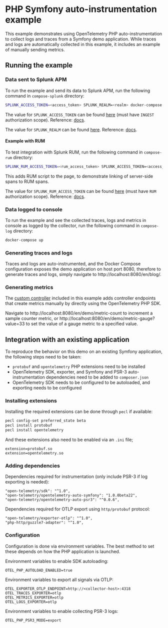 # PHP Symfony auto-instrumentation example

This example demonstrates using OpenTelemetry PHP auto-instrumentation to collect logs and traces from a Symfony demo application. While traces and logs are automatically collected in this example, it includes an example of manually sending metrics.

## Running the example

### Data sent to Splunk APM

To run the example and send its data to Splunk APM, run the following command in `compose-splunk` directory:

```sh
SPLUNK_ACCESS_TOKEN=<access_token> SPLUNK_REALM=<realm> docker-compose up
```

The value for `SPLUNK_ACCESS_TOKEN` can be found
[here](https://app.signalfx.com/o11y/#/organization/current?selectedKeyValue=sf_section:accesstokens) (must have `INGEST` authorization scope).
Reference: [docs](https://docs.splunk.com/Observability/admin/authentication-tokens/api-access-tokens.html#admin-api-access-tokens).

The value for `SPLUNK_REALM` can be found
[here](https://app.signalfx.com/o11y/#/myprofile).
Reference: [docs](https://docs.splunk.com/Observability/admin/allow-services.html).

#### Example with RUM

To test integration with Splunk RUM, run the following command in `compose-rum` directory:

```sh
SPLUNK_RUM_ACCESS_TOKEN=<rum_access_token> SPLUNK_ACCESS_TOKEN=<access_token> SPLUNK_REALM=<realm> docker-compose up
```

This adds RUM script to the page, to demonstrate linking of server-side spans to RUM spans.

The value for `SPLUNK_RUM_ACCESS_TOKEN` can be found
[here](https://app.signalfx.com/o11y/#/organization/current?selectedKeyValue=sf_section:accesstokens) (must have `RUM` authorization scope).
Reference: [docs](https://docs.splunk.com/Observability/admin/authentication-tokens/api-access-tokens.html#admin-api-access-tokens).

### Data logged to console

To run the example and see the collected traces, logs and metrics in console as logged by the collector, run the following command in `compose-log` directory:

```sh
docker-compose up
```

### Generating traces and logs

Traces and logs are auto-instrumented, and the Docker Compose configuration exposes the demo application on host port 8080, therefore to generate traces and logs, simply navigate to http://localhost:8080/en/blog/.

### Generating metrics

The [custom controller](./image-php/files/DemoController.php) included in this example adds controller endpoints that create metrics manually by directly using the OpenTelemetry PHP SDK.

Navigate to http://localhost:8080/en/demo/metric-count to increment a sample counter metric, or http://localhost:8080/en/demo/metric-gauge?value=33 to set the value of a gauge metric to a specified value.

## Integration with an existing application

To reproduce the behavior on this demo on an existing Symfony application, the following steps need to be taken:
- `protobuf` and `opentelemetry` PHP extensions need to be installed
- OpenTelemetry SDK, exporter, and Symfony and PSR-3 auto-instrumentation dependencies need to be added to `composer.json`
- OpenTelemetry SDK needs to be configured to be autoloaded, and exporting needs to be configured

### Installing extensions

Installing the required extensions can be done through `pecl` if available:
```sh
pecl config-set preferred_state beta
pecl install protobuf
pecl install opentelemetry
```

And these extensions also need to be enabled via an `.ini` file;
```
extension=protobuf.so
extension=opentelemetry.so
```

### Adding dependencies

Dependencies required for instrumentation (only include PSR-3 if log exporting is needed):

```
"open-telemetry/sdk": "^1.0",
"open-telemetry/opentelemetry-auto-symfony": "1.0.0beta22",
"open-telemetry/opentelemetry-auto-psr3": "^0.0.6",
```

Dependencies required for OTLP export using `http/protobuf` protocol:

```
"open-telemetry/exporter-otlp": "^1.0",
"php-http/guzzle7-adapter": "^1.0",
```

### Configuration

Configuration is done via environment variables. The best method to set these depends on how the PHP application is launched.

Environment variables to enable SDK autoloading:
```
OTEL_PHP_AUTOLOAD_ENABLED=true
```

Environment variables to export all signals via OTLP:
```
OTEL_EXPORTER_OTLP_ENDPOINT=http://<collector-host>:4318
OTEL_TRACES_EXPORTER=otlp
OTEL_METRICS_EXPORTER=otlp
OTEL_LOGS_EXPORTER=otlp
```

Environment variables to enable collecting PSR-3 logs:
```
OTEL_PHP_PSR3_MODE=export
```
